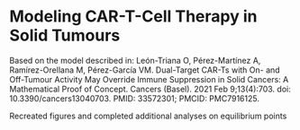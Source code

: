 # Modeling CAR-T-Cell Therapy in Solid Tumours

Based on the model described in: León-Triana O, Pérez-Martínez A, Ramírez-Orellana M, Pérez-García VM. Dual-Target CAR-Ts with On- and Off-Tumour Activity May Override Immune Suppression in Solid Cancers: A Mathematical Proof of Concept. Cancers (Basel). 2021 Feb 9;13(4):703. doi: 10.3390/cancers13040703. PMID: 33572301; PMCID: PMC7916125.

Recreated figures and completed additional analyses on equilibrium points

